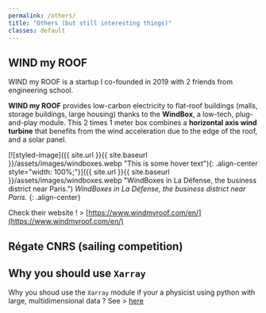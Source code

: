 ```yaml
---
permalink: /others/
title: "Others (but still interesting things)"
classes: default
---
```


## WIND my ROOF

WIND my ROOF is a startup I co-founded in 2019 with 2 friends from engineering school. 

**WIND my ROOF** provides low-carbon electricity to flat-roof buildings (malls, storage buildings, large housing) thanks to the **WindBox**, a low-tech, plug-and-play module. This 2 times 1 meter box combines a **horizontal axis wind turbine** that benefits from the wind acceleration due to the edge of the roof, and a solar panel. 

[![styled-image]({{ site.url }}{{ site.baseurl }}/assets/images/windboxes.webp "This is some hover text"){: .align-center style="width: 100%;"}]({{ site.url }}{{ site.baseurl }}/assets/images/windboxes.webp "WindBoxes in La Défense, the business district near Paris.")
*WindBoxes in La Défense, the business district near Paris.*
{: .align-center}

Check their website ! > [https://www.windmyroof.com/en/](https://www.windmyroof.com/en/)

## Régate CNRS (sailing competition)

## Why you should use ```Xarray```
Why you shoud use the ```Xarray``` module if your a physicist using python with large, multidimensional data ? See > [here](https://docs.xarray.dev/en/stable/getting-started-guide/why-xarray.html) 


